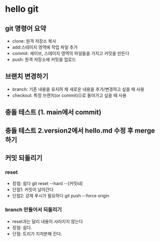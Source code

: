 # hello git

## git 명령어 요약

- clone: 원격 저장소 복사
- add:스테이지 영역에 작업 파일 추가
- commit: 세이브, 스테이지 영역의 파일들을 가지고 커밋을 만든다
- push: 원격 저장소에 커밋을 업로드

## 브랜치 변경하기
- branch: 기존 내용을 유지하 채 새로운 내용을 추가/변경하고 싶을 때 사용
- checkout: 특정 브랜치(or commit)으로 돌아가고 싶을 때 사용


## 충돌 테스트 (1. main에서 commit)
## 충돌 테스트 2.version2에서 hello.md 수정 후 merge하기


## 커밋 되돌리기
### reset
- 장점: 쉽다 git reset --hard --[커밋id]
- 단점1: 커밋이 날아간다
- 단점2: 강제 푸시가 필요하다 git push --force origin

### branch 만들어서 되돌리기
- reset과는 달리 내용이 사라지지 않는다
- 장점: 쉽다.
- 단점: 트리가 지저분해 진다.
